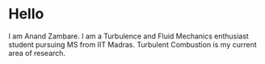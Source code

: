 # Hello
I am Anand Zambare. I am a Turbulence and Fluid Mechanics enthusiast student pursuing MS from IIT Madras. 
Turbulent Combustion is my current area of research.
